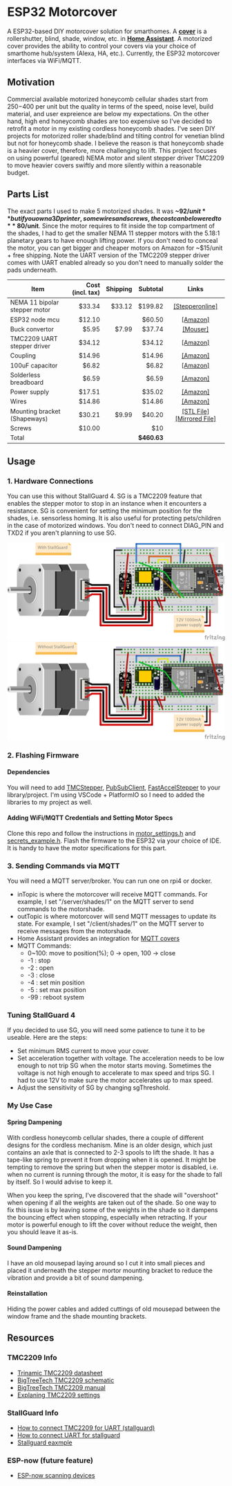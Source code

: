 # ESP32 Motorcover
A ESP32-based DIY motorcover solution for smarthomes. A [**cover**](https://www.home-assistant.io/integrations/cover/)
is a rollershutter, blind, shade, window, etc. in [**Home Assistant**](https://www.home-assistant.io/). A motorized
cover provides the ability to control your covers via your choice of smarthome hub/system (Alexa, HA, etc.). Currently,
the ESP32 motorcover interfaces via WiFi/MQTT.


## Motivation
Commercial available motorized honeycomb cellular shades start from $250-$400 per unit but the quality in terms of
the speed, noise level, build material, and user expreience are below my expectations. On the other hand, high end
honeycomb shades are too expensive so I've decided to retrofit a motor in my existing cordless honeycomb shades. I've
seen DIY projects for motorized roller shade/blind and tilting control for venetian blind but not for honeycomb shade.
I believe the reason is that honeycomb shade is a heavier cover, therefore, more challenging to lift. This project
focuses on using powerful (geared) NEMA motor and silent stepper driver TMC2209 to move heavier covers swiftly and
more silently within a reasonable budget.


## Parts List
The exact parts I used to make 5 motorized shades. It was **~$92/unit** but if you own a 3D printer, some wires and
screws, the cost can be lowered to **~$80/unit**. Since the motor requires to fit inside the top compartment of the 
shades, I had to get the smaller NEMA 11 stepper motors with the 5.18:1 planetary gears to have enough lifting power.
If you don't need to conceal the motor, you can get bigger and cheaper motors on Amazon for ~$15/unit + free shipping.
Note the UART version of the TMC2209 stepper driver comes with UART enabled already so you don't need to manually solder
the pads underneath.

|Item                         |Cost (incl. tax)|Shipping|Subtotal   |Links  |
|-----------------------------|---------------:|-------:|----------:|:-----:|
|NEMA 11 bipolar stepper motor|          $33.34|  $33.12|    $199.82|[[Stepperonline]](https://www.omc-stepperonline.com/nema-11-stepper-motor-bipolar-l-45mm-w-gear-ratio-5-1-planetary-gearbox-11hs18-0674s-pg5)|
|ESP32 node mcu               |          $12.10|        |     $60.50|[[Amazon]](https://www.amazon.com/dp/B0718T232Z)|
|Buck convertor               |           $5.95|   $7.99|     $37.74|[[Mouser]](https://www.mouser.com/ProductDetail/485-4739)|
|TMC2209 UART stepper driver  |          $34.12|        |     $34.12|[[Amazon]](https://www.amazon.com/gp/product/B07YW7BM68)|
|Coupling                     |          $14.96|        |     $14.96|[[Amazon]](https://www.amazon.com/gp/product/B07MPFJGZW)|
|100uF capacitor              |           $6.82|        |      $6.82|[[Amazon]](https://www.amazon.com/gp/product/B07Y3F194W)|
|Solderless breadboard        |           $6.59|        |      $6.59|[[Amazon]](https://www.amazon.com/gp/product/B07LF71ZTS)|
|Power supply                 |          $17.51|        |     $35.02|[[Amazon]](https://www.amazon.com/gp/product/B07N18XN84)|
|Wires                        |          $14.86|        |     $14.86|[[Amazon]](https://www.amazon.com/gp/product/B07Z4W6V6R)|
|Mounting bracket (Shapeways) |          $30.21|   $9.99|     $40.20|[[STL File]](resources/mounting_bracket_v3.stl)[[Mirrored File]](resources/mounting_bracket_v3_mirrored.stl)|
|Screws                       |          $10.00|        |        $10|       |
|Total                        |                |        |**$460.63**|       |


## Usage
### 1. Hardware Connections
You can use this without StallGuard 4. SG is a TMC2209 feature that enables the stepper motor to stop in an instance
when it encounters a resistance. SG is convenient for setting the minimum position for the shades, i.e. sensorless
homing. It is also useful for protecting pets/children in the case of motorized windows. You don't need to connect
DIAG_PIN and TXD2 if you aren't planning to use SG.

![stallguard](images/esp32_motorcover_stallguard.png)
![no_stallguard](images/esp32_motorcover.png)

### 2. Flashing Firmware
#### Dependencies
You will need to add [TMCStepper](https://github.com/teemuatlut/TMCStepper), [PubSubClient](https://github.com/knolleary/pubsubclient),	[FastAccelStepper](https://github.com/gin66/FastAccelStepper) to your library/project. I'm using VSCode + PlatformIO so I need to added the libraries to my project as well.

#### Adding WiFi/MQTT Credentials and Setting Motor Specs
Clone this repo and follow the instructions in [motor_settings.h](include/motor_settings.h) and [secrets_example.h](include/secret_example.h). Flash the firmware to the ESP32 via your choice of IDE. It is handy to have the motor specifications for this part.

### 3. Sending Commands via MQTT
You will need a MQTT server/broker. You can run one on rpi4 or docker.
* inTopic is where the motorcover will receive MQTT commands. For example, I set "/server/shades/1" on the MQTT server to send commands to the motorshade.
* outTopic is where motorcover will send MQTT messages to update its state. For example, I set "/client/shades/1" on the MQTT server to receive messages from the motorshade.
* Home Assistant provides an integration for [MQTT covers](https://www.home-assistant.io/integrations/cover.mqtt/)
* MQTT Commands:
    * 0~100: move to position(%); 0 -> open, 100 -> close
    *  -1  : stop
    *  -2  : open
    *  -3  : close
    *  -4  : set min position
    *  -5  : set max position
    *  -99 : reboot system

### Tuning StallGuard 4
If you decided to use SG, you will need some patience to tune it to be useable. Here are the steps:
* Set minimum RMS current to move your cover.
* Set acceleration together with voltage. The acceleration needs to be low enough to not trip SG when the motor starts
 moving. Sometimes the voltage is not high enough to accelerate to max speed and trips SG. I had to use 12V to make sure
 the motor accelerates up to max speed.
* Adjust the sensitivity of SG by changing sgThreshold.

### My Use Case
#### Spring Dampening
With cordless honeycomb cellular shades, there a couple of different designs for the cordless mechanism. Mine is an
older design, which just contains an axle that is connected to 2-3 spools to lift the shade. It has a tape-like spring
to prevent it from dropping when it is opened. It might be tempting to remove the spring but when the stepper motor is
disabled, i.e. when no current is running through the motor, it is easy for the shade to fall by itself. So I would
advise to keep it.

When you keep the spring, I've discovered that the shade will "overshoot" when opening if all the weights are taken out
of the shade. So one way to fix this issue is by leaving some of the weights in the shade so it dampens the bouncing
effect when stopping, especially when retracting. If your motor is powerful enough to lift the cover without reduce the
weight, then you should leave it as-is.

#### Sound Dampening
I have an old mousepad laying around so I cut it into small pieces and placed it underneath the stepper mortor mounting
bracket to reduce the vibration and provide a bit of sound dampening.

#### Reinstallation
Hiding the power cables and added cuttings of old mousepad between the window frame and the shade mounting brackets.

## Resources
### TMC2209 Info
* [Trinamic TMC2209 datasheet](https://www.trinamic.com/fileadmin/assets/Products/ICs_Documents/TMC2209_Datasheet_V103.pdf)
* [BigTreeTech TMC2209 schematic](https://github.com/bigtreetech/BIGTREETECH-TMC2209-V1.2/blob/master/Schematic/TMC2209-V1.2.pdf)
* [BigTreeTech TMC2209 manual](https://github.com/bigtreetech/BIGTREETECH-TMC2209-V1.2/blob/master/manual/TMC2209-V1.2-manual.pdf)
* [Explaning TMC2209 settings](https://forum.arduino.cc/t/using-a-tmc2209-silent-stepper-motor-driver-with-an-arduino/666992/25)
### StallGuard Info
* [How to connect TMC2209 for UART (stallguard)](https://forum.arduino.cc/t/using-a-tmc2209-silent-stepper-motor-driver-with-an-arduino/666992/14)
* [How to connect UART for stallguard](https://forum.arduino.cc/t/tmcstepper-arduino-tmc2209/956036/9)
* [Stallguard eaxmple](https://gist.github.com/metalinspired/dcfe07ed0b9f42870eb54dcf8e29c126)
### ESP-now (future feature)
* [ESP-now scanning devices](https://circuitcellar.com/research-design-hub/design-solutions/using-esp-now-protocol-part-1/)